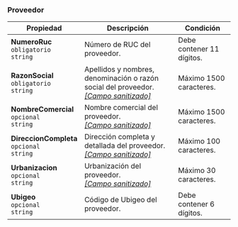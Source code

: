 ### Proveedor

| Propiedad                                           | Descripción                                                     | **Condición**             |
| --------------------------------------------------- | --------------------------------------------------------------- | ------------------------- |
| **NumeroRuc**  <br>`obligatorio`  <br>`string`      | Número de RUC del proveedor.                                    | Debe contener 11 dígitos. |
| **RazonSocial**  <br>`obligatorio`  <br>`string`    | Apellidos y nombres, denominación o razón social del proveedor.  <br>[_[Campo sanitizado]_](../Paginas/CampoSanitizado.md) | Máximo 1500 caracteres.  |
| **NombreComercial**  <br>`opcional`  <br>`string`   | Nombre comercial del proveedor.  <br>[_[Campo sanitizado]_](../Paginas/CampoSanitizado.md)                                 | Máximo 1500 caracteres.  |
| **DireccionCompleta**  <br>`opcional`  <br>`string` | Dirección completa y detallada del proveedor.  <br>[_[Campo sanitizado]_](../Paginas/CampoSanitizado.md)                   | Máximo 100 caracteres.    |
| **Urbanizacion**  <br>`opcional`  <br>`string`      | Urbanización del proveedor.  <br>[_[Campo sanitizado]_](../Paginas/CampoSanitizado.md)                                     | Máximo 30 caracteres.     |
| **Ubigeo**  <br>`opcional`  <br>`string`            | Código de Ubigeo del proveedor.                                 | Debe contener 6 dígitos.  |